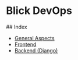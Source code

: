# Blick DevOps

##<a name="index"></a> Index

* [General Aspects](https://github.com/BlickLabs/devops/blob/master/general-aspects.md)
* [Frontend](https://github.com/BlickLabs/devops/blob/master/frontend-deploy.md)
* [Backend (Django)](https://github.com/BlickLabs/devops/blob/master/django-deploy.md)
